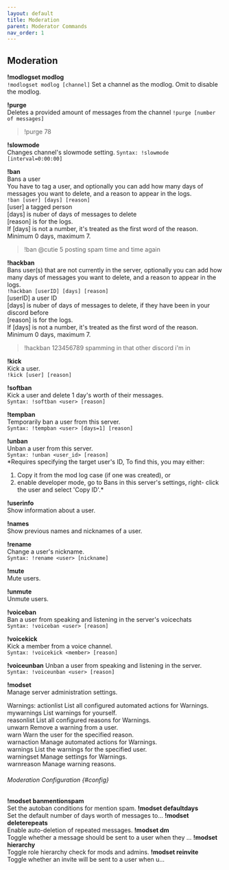 ```yaml
---
layout: default
title: Moderation
parent: Moderator Commands
nav_order: 1
---
```


## Moderation

**!modlogset modlog**  
`!modlogset modlog [channel]`
Set a channel as the modlog.
Omit <channel> to disable the modlog.

**!purge**  
Deletes a provided amount of messages from the channel
`!purge [number of messages]`
>!purge 78

**!slowmode**  
Changes channel's slowmode setting.
`Syntax: !slowmode [interval=0:00:00]`

**!ban**  
Bans a user  
You have to tag a user, and optionally you can add how many days of messages you want to delete, and a reason to appear in the logs.  
`!ban [user] [days] [reason]`  
[user] a tagged person  
[days] is nuber of days of messages to delete  
[reason] is for the logs.  
If [days] is not a number, it's treated as the first word of the reason.  
Minimum 0 days, maximum 7.  
>!ban @cutie 5 posting spam time and time again

**!hackban**  
Bans user(s) that are not currently in the server, optionally you can add how many days of messages you want to delete, and a reason to appear in the logs.  
`!hackban [userID] [days] [reason]`  
[userID] a user ID  
[days] is nuber of days of messages to delete, if they have been in your discord before  
[reason] is for the logs.  
If [days] is not a number, it's treated as the first word of the reason.  
Minimum 0 days, maximum 7.  
>!hackban 123456789 spamming in that other discord i'm in

**!kick**  
Kick a user.   
`!kick [user] [reason]`  

**!softban**  
Kick a user and delete 1 day's worth of their messages.  
`Syntax: !softban <user> [reason]`  

**!tempban**  
Temporarily ban a user from this server.  
`Syntax: !tempban <user> [days=1] [reason]`  

**!unban**  
Unban a user from this server.  
`Syntax: !unban <user_id> [reason]`  
*Requires specifying the target user's ID, To find this, you may either:
1. Copy it from the mod log case (if one was created), or
2. enable developer mode, go to Bans in this server's settings, right-
click the user and select 'Copy ID'.*

**!userinfo**  
Show information about a user.  

**!names**  
Show previous names and nicknames of a user.  

**!rename**  
Change a user's nickname.  
`Syntax: !rename <user> [nickname]`

**!mute**  
Mute users.  

**!unmute**  
Unmute users.  

**!voiceban**  
Ban a user from speaking and listening in the server's voicechats   
`Syntax: !voiceban <user> [reason]`

**!voicekick**  
Kick a member from a voice channel.  
`Syntax: !voicekick <member> [reason]`

**!voiceunban** Unban a user from speaking and listening in the server.  
`Syntax: !voiceunban <user> [reason]`

**!modset**  
Manage server administration settings.  



Warnings:
actionlist List all configured automated actions for Warnings.  
mywarnings List warnings for yourself.  
reasonlist List all configured reasons for Warnings.  
unwarn Remove a warning from a user.  
warn Warn the user for the specified reason.  
warnaction Manage automated actions for Warnings.  
warnings List the warnings for the specified user.  
warningset Manage settings for Warnings.  
warnreason Manage warning reasons.  


###### Moderation Configuration {#config}

**!modset banmentionspam**  
Set the autoban conditions for mention spam.
**!modset defaultdays**  
Set the default number of days worth of messages to...
**!modset deleterepeats**  
Enable auto-deletion of repeated messages.
**!modset dm**  
Toggle whether a message should be sent to a user when they ...
**!modset hierarchy**  
Toggle role hierarchy check for mods and admins.
**!modset reinvite**  
Toggle whether an invite will be sent to a user when u...